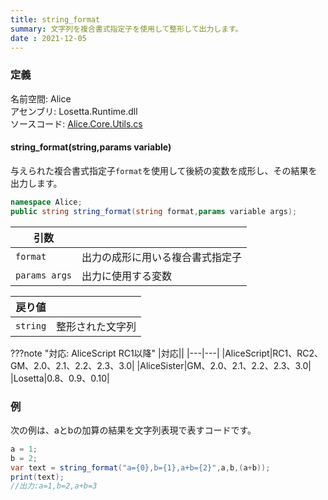 ```yaml
---
title: string_format
summary: 文字列を複合書式指定子を使用して整形して出力します。
date : 2021-12-05
---
```


### 定義
名前空間: Alice<br/>
アセンブリ: Losetta.Runtime.dll<br/>
ソースコード: [Alice.Core.Utils.cs](https://github.com/WSOFT-Project/Losetta/blob/master/Losetta.Runtime/Core/Alice.Core.Utils.cs)


#### string_format(string,params variable)

与えられた複合書式指定子`format`を使用して後続の変数を成形し、その結果を出力します。

```csharp title="AliceScript"
namespace Alice;
public string string_format(string format,params variable args);
```

|引数| |
|-|-|
|`format`| 出力の成形に用いる複合書式指定子|
|`params args`| 出力に使用する変数|

|戻り値| |
|-|-|
|`string`| 整形された文字列|

???note "対応: AliceScript RC1以降"
    |対応||
    |---|---|
    |AliceScript|RC1、RC2、GM、2.0、2.1、2.2、2.3、3.0|
    |AliceSister|GM、2.0、2.1、2.2、2.3、3.0|
    |Losetta|0.8、0.9、0.10|

### 例
次の例は、aとbの加算の結果を文字列表現で表すコードです。

```csharp title="AliceScript"
a = 1;
b = 2;
var text = string_format("a={0},b={1},a+b={2}",a,b,(a+b));
print(text);
//出力:a=1,b=2,a+b=3
```